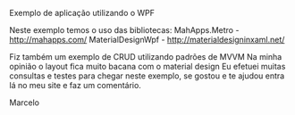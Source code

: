 Exemplo de aplicação utilizando o WPF

Neste exemplo temos o uso das bibliotecas:
MahApps.Metro - http://mahapps.com/
MaterialDesignWpf - http://materialdesigninxaml.net/

Fiz também um exemplo de CRUD utilizando padrões de MVVM
Na minha opinião o layout fica muito bacana com o material design
Eu efetuei muitas consultas e testes para chegar neste exemplo, se gostou e te ajudou
entra lá no meu site e faz um comentário.

Marcelo
